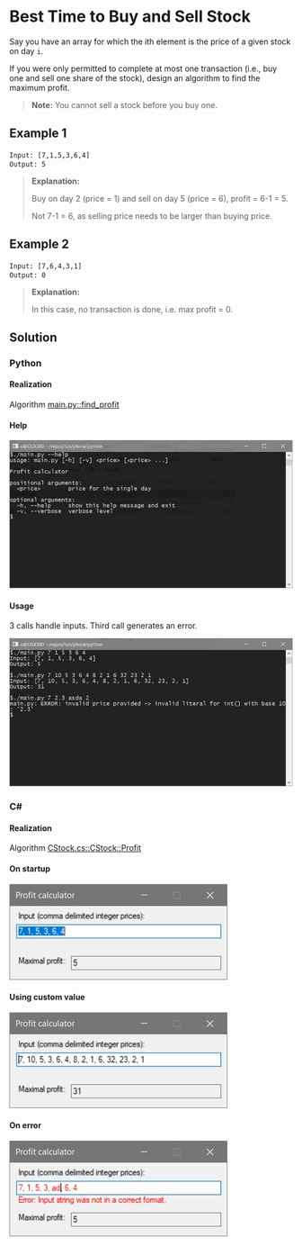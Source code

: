 # Best Time to Buy and Sell Stock

Say you have an array for which the ith element is the price of a given stock on day `i`.

If you were only permitted to complete at most one transaction (i.e., buy one and sell one share of the stock), design an algorithm to find the maximum profit.

> **Note:** You cannot sell a stock before you buy one.

## Example 1

```
Input: [7,1,5,3,6,4]
Output: 5
```

> **Explanation:**
>
> Buy on day 2 (price = 1) and sell on day 5 (price = 6), profit = 6-1 = 5.
>
> Not 7-1 = 6, as selling price needs to be larger than buying price.

## Example 2

```
Input: [7,6,4,3,1]
Output: 0
```
> **Explanation:**
>
>   In this case, no transaction is done, i.e. max profit = 0.

## Solution
### Python

#### Realization
Algorithm [main.py::find_profit](./python/main.py)

#### Help
![help](screenshots/py-help.JPG)

#### Usage
3 calls handle inputs.
Third call generates an error.

![usage](screenshots/py-usage.JPG)

### C#

#### Realization
Algorithm [CStock.cs::CStock::Profit](./c-sharp/CStock.cs)

#### On startup
![initial](screenshots/cs-initial.JPG)

#### Using custom value
![custom](screenshots/cs-custom.JPG)

#### On error
![error](screenshots/cs-error.JPG)
